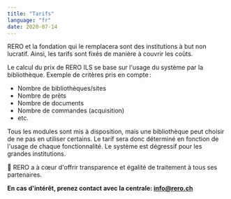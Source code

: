 ```yaml
---
title: "Tarifs"
language: "fr"
date: 2020-07-14
---
```



RERO et la fondation qui le remplacera sont des institutions à but non lucratif. Ainsi, les tarifs sont fixés de manière à couvrir les coûts.

Le calcul du prix de RERO ILS se base sur l'usage du système par la bibliothèque. Exemple de critères pris en compte :

* Nombre de bibliothèques/sites
* Nombre de prêts
* Nombre de documents
* Nombre de commandes (acquisition)
* etc.

Tous les modules sont mis à disposition, mais une bibliothèque peut choisir de ne pas en utiliser certains. Le tarif sera donc déterminé en fonction de l'usage de chaque fonctionnalité. Le système est dégressif pour les grandes institutions.

💙 RERO a à cœur d'offrir transparence et égalité de traitement à tous ses partenaires.

**En cas d'intérêt, prenez contact avec la centrale: [info@rero.ch][1]**

[1]: mailto:info@rero.ch

